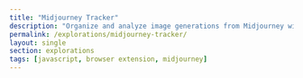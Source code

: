 ```yaml
---
title: "Midjourney Tracker"
description: "Organize and analyze image generations from Midjourney with metadata, tagging, and image download tools."
permalink: /explorations/midjourney-tracker/
layout: single
section: explorations
tags: [javascript, browser extension, midjourney]
---
```

